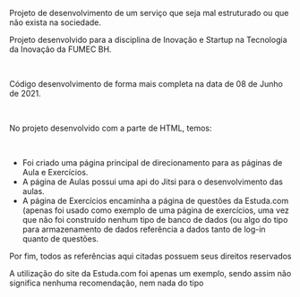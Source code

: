 <p>Projeto de desenvolvimento de um serviço que seja mal estruturado ou que não exista na sociedade.<p>
<p>Projeto desenvolvido para a disciplina de Inovação e Startup na Tecnologia da Inovação da FUMEC BH.<p>
<br>
<p>Código desenvolvimento de forma mais completa na data de 08 de Junho de 2021.<p>
<br>
<p>No projeto desenvolvido com a parte de HTML, temos:<p>
<br>
<ul>
    <li>Foi criado uma página principal de direcionamento para as páginas de Aula e Exercícios.</li>
    <li>A página de Aulas possui uma api do Jitsi para o desenvolvimento das aulas.</li>
    <li>A página de Exercícios encaminha a página de questões da Estuda.com (apenas foi usado como exemplo de uma página de exercícios, uma vez que não foi construído nenhum tipo de banco de dados (ou algo do tipo para armazenamento de dados referência a dados tanto de log-in quanto de questões.</li>
</ul>
<p>Por fim, todos as referências aqui citadas possuem seus direitos reservados<p>
<p>A utilização do site da Estuda.com foi apenas um exemplo, sendo assim não significa nenhuma recomendação, nem nada do tipo</p>